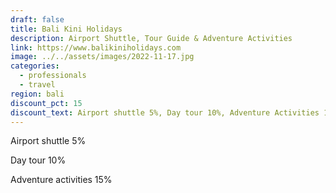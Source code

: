 ```yaml
---
draft: false
title: Bali Kini Holidays
description: Airport Shuttle, Tour Guide & Adventure Activities
link: https://www.balikiniholidays.com
image: ../../assets/images/2022-11-17.jpg
categories:
  - professionals
  - travel
region: bali
discount_pct: 15
discount_text: Airport shuttle 5%, Day tour 10%, Adventure Activities 15%
---
```

Airport shuttle 5%

Day tour 10%

Adventure activities 15%

